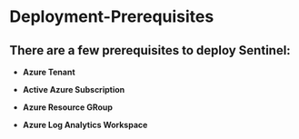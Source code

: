 # Deployment-Prerequisites

<h2>There are a few prerequisites to deploy Sentinel: </h2>

- <b>Azure Tenant</b>

- <b>Active Azure Subscription</b>

- <b>Azure Resource GRoup</b>

- <b>Azure Log Analytics Workspace</b>
